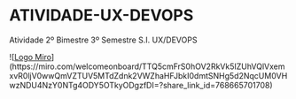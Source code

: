 # ATIVIDADE-UX-DEVOPS
Atividade 2º Bimestre 3º Semestre S.I. UX/DEVOPS

![[Logo Miro]([https://encrypted-tbn0.gstatic.com/images?q=tbn:ANd9GcTOUr2oUxLpbqaOW4f32J565JuzAEKEdubb6g&s](https://www.qbssoftware.de/wp-content/uploads/2022/07/MIRO-logo.png))](https://miro.com/welcomeonboard/TTQ5cmFrS0hOV2RkVk5IZUhVQlVxemxvR0ljV0wwQmVZTUV5MTdZdnk2VWZhaHFJbkI0dmtSNHg5d2NqcUM0VHwzNDU4NzY0NTg4ODY5OTkyODgzfDI=?share_link_id=768665701708)



